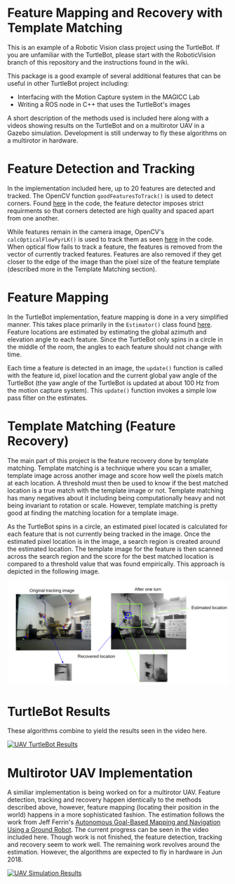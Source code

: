 Feature Mapping and Recovery with Template Matching
===================

This is an example of a Robotic Vision class project using the TurtleBot. If you are unfamiliar with the TurtleBot, please start with the RoboticVision branch of this repository and the instructions found in the wiki.

This package is a good example of several additional features that can be useful in other TurtleBot project including:
- Interfacing with the Motion Capture system in the MAGICC Lab
- Writing a ROS node in C++ that uses the TurtleBot's images

A short description of the methods used is included here along with a videos showing results on the TurtleBot and on a multirotor UAV in a Gazebo simulation. Development is still underway to fly these algorithms on a multirotor in hardware.

# Feature Detection and Tracking

In the implementation included here, up to 20 features are detected and tracked. The OpenCV function `goodFeaturesToTrack()` is used to detect corners. Found [here](https://github.com/goromal/lab_turtlebot/blob/6fd1b4d7ee1b72b1b18bc376c53c36fa14aa6ece/map_turtle/src/feature_tracker/feature_tracker.cpp#L31) in the code, the feature detector imposes strict requirments so that corners detected are high quality and spaced apart from one another.

While features remain in the camera image, OpenCV's `calcOpticalFlowPyrLK()` is used to track them as seen [here](https://github.com/goromal/lab_turtlebot/blob/6fd1b4d7ee1b72b1b18bc376c53c36fa14aa6ece/map_turtle/src/feature_tracker/feature_tracker.cpp#L39) in the code. When optical flow fails to track a feature, the features is removed from the vector of currently tracked features. Features are also removed if they get closer to the edge of the image than the pixel size of the feature template (described more in the Template Matching section).

# Feature Mapping

In the TurtleBot implementation, feature mapping is done in a very simplified manner. This takes place primarily in the `Estimator()` class found [here](https://github.com/goromal/lab_turtlebot/blob/7ba396c1c5c26ee2df5d86803d0776e675611d28/map_turtle/src/feature_tracker/estimator.cpp#L8). Feature locations are estimated by estimating the global azimuth and elevation angle to each feature. Since the TurtleBot only spins in a circle in the middle of the room, the angles to each feature should not change with time.

Each time a feature is detected in an image, the `update()` function is called with the feature id, pixel location and the current global yaw angle of the TurtleBot (the yaw angle of the TurtleBot is updated at about 100 Hz from the motion capture system). This `update()` function invokes a simple low pass filter on the estimates.

# Template Matching (Feature Recovery)

The main part of this project is the feature recovery done by template matching. Template matching is a technique where you scan a smaller, template image across another image and score how well the pixels match at each location. A threshold must then be used to know if the best matched location is a true match with the template image or not. Template matching has many negatives about it including being computationally heavy and not being invariant to rotation or scale. However, template matching is pretty good at finding the matching location for a template image.

As the TurtleBot spins in a circle, an estimated pixel located is calculated for each feature that is not currently being tracked in the image. Once the estimated pixel location is in the image, a search region is created around the estimated location. The template image for the feature is then scanned across the search region and the score for the best matched location is compared to a threshold value that was found empirically. This approach is depicted in the following image.

![Template Matching](https://raw.githubusercontent.com/goromal/lab_turtlebot/mocap_map/images/template_match.png)

# TurtleBot Results

These algorithms combine to yield the results seen in the video here.

[![UAV TurtleBot Results](https://img.youtube.com/vi/qZHhF-QcZOQ/0.jpg)](https://www.youtube.com/watch?v=qZHhF-QcZOQ)


# Multirotor UAV Implementation

A similiar implementation is being worked on for a multirotor UAV. Feature detection, tracking and recovery happen identically to the methods described above, however, feature mapping (locating their position in the world) happens in a more sophisticated fashion. The estimation follows the work from Jeff Ferrin's [Autonomous Goal-Based Mapping and Navigation Using a Ground Robot](https://scholarsarchive.byu.edu/etd/6190/). The current progress can be seen in the video included here. Though work is not finished, the feature detection, tracking and recovery seem to work well. The remaining work revolves around the estimation. However, the algorithms are expected to fly in hardware in Jun 2018. 

[![UAV Simulation Results](https://img.youtube.com/vi/2LMUWCHhFOE/0.jpg)](https://www.youtube.com/watch?v=2LMUWCHhFOE)


